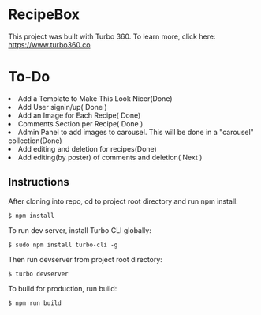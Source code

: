 # RecipeBox

This project was built with Turbo 360. To learn more, click here: https://www.turbo360.co

# To-Do
<li>Add a Template to Make This Look Nicer(Done)</li>
<li>Add User signin/up( Done )</li>
<li>Add an Image for Each Recipe( Done)</li>
<li>Comments Section per Recipe( Done )</li>
<li>Admin Panel to add images to carousel. This will be done in a "carousel" collection(Done)</li>
<li>Add editing and deletion for recipes(Done)</li>
<li>Add editing(by poster) of comments and deletion( Next )</li>

## Instructions
After cloning into repo, cd to project root directory and run npm install:

```
$ npm install
```

To run dev server, install Turbo CLI globally:

```
$ sudo npm install turbo-cli -g
```

Then run devserver from project root directory:

```
$ turbo devserver
```

To build for production, run build:

```
$ npm run build
```

